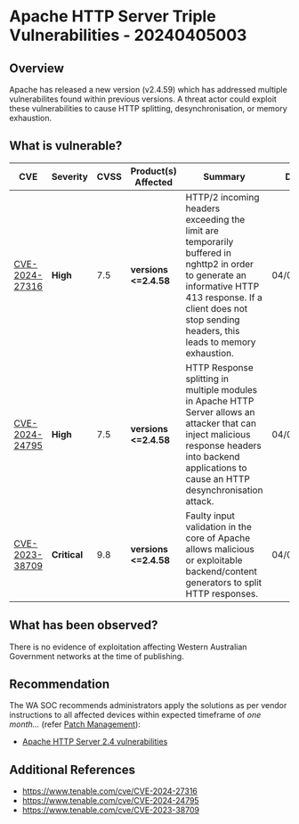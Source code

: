 # Apache HTTP Server Triple Vulnerabilities - 20240405003

## Overview

Apache has released a new version (v2.4.59) which has addressed multiple vulnerabilites found within previous versions. A threat actor could exploit these vulnerabilities to cause HTTP splitting, desynchronisation, or memory exhaustion.

## What is vulnerable?

| CVE                                                               | Severity     | CVSS | Product(s) Affected    | Summary                                                                                                                                                                                                            | Dated      |
| ----------------------------------------------------------------- | ------------ | ---- | ---------------------- | ------------------------------------------------------------------------------------------------------------------------------------------------------------------------------------------------------------------ | ---------- |
| [CVE-2024-27316](https://nvd.nist.gov/vuln/detail/CVE-2024-27316) | **High**     | 7.5  | **versions \<=2.4.58** | HTTP/2 incoming headers exceeding the limit are temporarily buffered in nghttp2 in order to generate an informative HTTP 413 response. If a client does not stop sending headers, this leads to memory exhaustion. | 04/04/2024 |
| [CVE-2024-24795](https://nvd.nist.gov/vuln/detail/CVE-2024-24795) | **High**     | 7.5  | **versions \<=2.4.58** | HTTP Response splitting in multiple modules in Apache HTTP Server allows an attacker that can inject malicious response headers into backend applications to cause an HTTP desynchronisation attack.               | 04/04/2024 |
| [CVE-2023-38709](https://nvd.nist.gov/vuln/detail/CVE-2023-38709) | **Critical** | 9.8  | **versions \<=2.4.58** | Faulty input validation in the core of Apache allows malicious or exploitable backend/content generators to split HTTP responses.                                                                                  | 04/04/2024 |

## What has been observed?

There is no evidence of exploitation affecting Western Australian Government networks at the time of publishing.

## Recommendation

The WA SOC recommends administrators apply the solutions as per vendor instructions to all affected devices within expected timeframe of *one month...* (refer [Patch Management](../guidelines/patch-management.md)):

- [Apache HTTP Server 2.4 vulnerabilities](https://httpd.apache.org/security/vulnerabilities_24.html)

## Additional References

- https://www.tenable.com/cve/CVE-2024-27316
- https://www.tenable.com/cve/CVE-2024-24795
- https://www.tenable.com/cve/CVE-2023-38709

